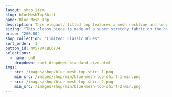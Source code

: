 ```yaml
---
layout: shop_item
slug: blueMeshTopShirt
name: Blue Mesh Top
description: This elegant, fitted top features a mesh neckline and long sleeves with a classic metallic peony print to add some flare.
sizing: "This classy piece is made of a super stretchy fabric on the bottom, with metallic print stretch mesh on the neckline and sleeves. The metallic print makes the mesh less stretchy, so if arm size is a concern, please make a note in the comments when placing your order. If sizing is still a concern, contact us at <a href='mailto:info@freebodydesigns.com'>info@freebodydesigns.com</a> to inquire about custom sizing."
price: "200.00"
shop_collection: "Limited: Classic Blues"
sort_order: -1
button_id: NV5784KBL6YJ4
selections:
  - name: on0
    dropdown: cart_dropdown_standard_size.html
imgs:
  - src: /images/shop/blue-mesh-top-shirt-1.png
    min_src: /images/shop/min/blue-mesh-top-shirt-1-min.png
  - src: /images/shop/blue-mesh-top-shirt-2.png
    min_src: /images/shop/min/blue-mesh-top-shirt-2-min.png
---
```

